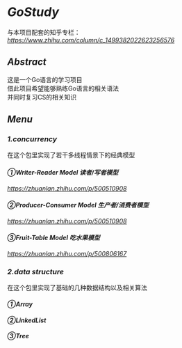 # **_GoStudy_**
与本项目配套的知乎专栏：
_https://www.zhihu.com/column/c_1499382022623256576_
## _Abstract_
这是一个Go语言的学习项目  
借此项目希望能够熟练Go语言的相关语法  
并同时复习CS的相关知识

## _Menu_
### _1.concurrency_
在这个包里实现了若干多线程情景下的经典模型
#### _①Writer-Reader Model 读者/写者模型_
_https://zhuanlan.zhihu.com/p/500510908_
#### _②Producer-Consumer Model 生产者/消费者模型_
_https://zhuanlan.zhihu.com/p/500510908_
#### _③Fruit-Table Model 吃水果模型_
_https://zhuanlan.zhihu.com/p/500806167_
### _2.data structure_
在这个包里实现了基础的几种数据结构以及相关算法
#### _①Array_
#### _②LinkedList_
#### _③Tree_
